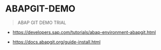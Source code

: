# ABAPGIT-DEMO
>ABAP GIT DEMO TRIAL

- https://developers.sap.com/tutorials/abap-environment-abapgit.html

- https://docs.abapgit.org/guide-install.html
